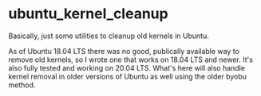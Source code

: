 # ubuntu_kernel_cleanup

Basically, just some utilities to cleanup old kernels in Ubuntu.

As of Ubuntu 18.04 LTS there was no good, publically available way to remove old kernels, so I wrote one that works on 18.04 LTS and newer. It's also fully tested and working on 20.04 LTS. What's here will also handle kernel removal in older versions of Ubuntu as well using the older byobu method.
